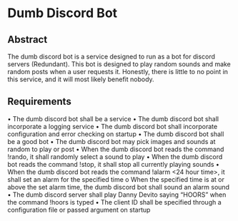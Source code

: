 # Dumb Discord Bot

## Abstract
The dumb discord bot is a service designed to run as a bot for discord servers (Redundant). This bot is designed to play random sounds and make random posts when a user requests it. Honestly, there is little to no point in this service, and it will most likely benefit nobody. 

 ## Requirements
•	The dumb discord bot shall be a service
•	The dumb discord bot shall incorporate a logging service
•	The dumb discord bot shall incorporate configuration and error checking on startup
•	The dumb discord bot shall be a good bot
•	The dumb discord bot may pick images and sounds at random to play or post
•	When the dumb discord bot reads the command !rando, it shall randomly select a sound to play
•	When the dumb discord bot reads the command !stop, it shall stop all currently playing sounds
•	When the dumb discord bot reads the command !alarm <24 hour time>, it shall set an alarm for the specified time
o	When the specified time is at or above the set alarm time, the dumb discord bot shall sound an alarm sound
•	The dumb discord server shall play Danny Devito saying “HOORS” when the command !hoors is typed
•	The client ID shall be specified through a configuration file or passed argument on startup
